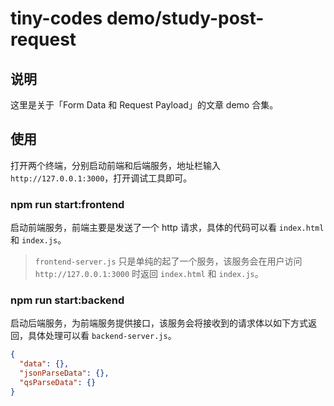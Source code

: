 # tiny-codes demo/study-post-request

## 说明

这里是关于「Form Data 和 Request Payload」的文章 demo 合集。

## 使用

打开两个终端，分别启动前端和后端服务，地址栏输入 `http://127.0.0.1:3000`，打开调试工具即可。

### npm run start:frontend

启动前端服务，前端主要是发送了一个 http 请求，具体的代码可以看 `index.html` 和 `index.js`。

> `frontend-server.js` 只是单纯的起了一个服务，该服务会在用户访问 `http://127.0.0.1:3000` 时返回 `index.html` 和 `index.js`。

### npm run start:backend

启动后端服务，为前端服务提供接口，该服务会将接收到的请求体以如下方式返回，具体处理可以看 `backend-server.js`。

```json
{
  "data": {},
  "jsonParseData": {},
  "qsParseData": {}
}
```
